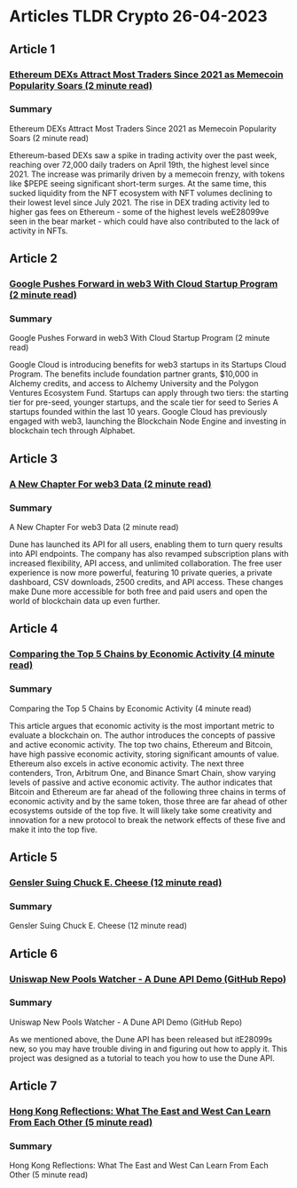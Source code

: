 # Articles TLDR Crypto 26-04-2023

## Article 1
### [Ethereum DEXs Attract Most Traders Since 2021 as Memecoin Popularity Soars (2 minute read)](https://tldr.tech)
### Summary 
 Ethereum DEXs Attract Most Traders Since 2021 as Memecoin Popularity Soars (2 minute read)

Ethereum-based DEXs saw a spike in trading activity over the past week, reaching over 72,000 daily traders on April 19th, the highest level since 2021. The increase was primarily driven by a memecoin frenzy, with tokens like $PEPE seeing significant short-term surges. At the same time, this sucked liquidity from the NFT ecosystem with NFT volumes declining to their lowest level since July 2021. The rise in DEX trading activity led to higher gas fees on Ethereum - some of the highest levels weE28099ve seen in the bear market - which could have also contributed to the lack of activity in NFTs.

## Article 2
### [Google Pushes Forward in web3 With Cloud Startup Program (2 minute read)](https://tldr.tech)
### Summary 
 Google Pushes Forward in web3 With Cloud Startup Program (2 minute read)

Google Cloud is introducing benefits for web3 startups in its Startups Cloud Program. The benefits include foundation partner grants, $10,000 in Alchemy credits, and access to Alchemy University and the Polygon Ventures Ecosystem Fund. Startups can apply through two tiers: the starting tier for pre-seed, younger startups, and the scale tier for seed to Series A startups founded within the last 10 years. Google Cloud has previously engaged with web3, launching the Blockchain Node Engine and investing in blockchain tech through Alphabet.

## Article 3
### [A New Chapter For web3 Data (2 minute read)](https://tldr.tech)
### Summary 
 A New Chapter For web3 Data (2 minute read)

Dune has launched its API for all users, enabling them to turn query results into API endpoints. The company has also revamped subscription plans with increased flexibility, API access, and unlimited collaboration. The free user experience is now more powerful, featuring 10 private queries, a private dashboard, CSV downloads, 2500 credits, and API access. These changes make Dune more accessible for both free and paid users and open the world of blockchain data up even further.

## Article 4
### [Comparing the Top 5 Chains by Economic Activity (4 minute read)](https://tldr.tech)
### Summary 
 Comparing the Top 5 Chains by Economic Activity (4 minute read)

This article argues that economic activity is the most important metric to evaluate a blockchain on. The author introduces the concepts of passive and active economic activity. The top two chains, Ethereum and Bitcoin, have high passive economic activity, storing significant amounts of value. Ethereum also excels in active economic activity. The next three contenders, Tron, Arbitrum One, and Binance Smart Chain, show varying levels of passive and active economic activity. The author indicates that Bitcoin and Ethereum are far ahead of the following three chains in terms of economic activity and by the same token, those three are far ahead of other ecosystems outside of the top five. It will likely take some creativity and innovation for a new protocol to break the network effects of these five and make it into the top five.

## Article 5
### [Gensler Suing Chuck E. Cheese (12 minute read)](https://tldr.tech)
### Summary 
 Gensler Suing Chuck E. Cheese (12 minute read)

## Article 6
### [Uniswap New Pools Watcher - A Dune API Demo (GitHub Repo)](https://tldr.tech)
### Summary 
 Uniswap New Pools Watcher - A Dune API Demo (GitHub Repo)

As we mentioned above, the Dune API has been released but itE28099s new, so you may have trouble diving in and figuring out how to apply it. This project was designed as a tutorial to teach you how to use the Dune API.

## Article 7
### [Hong Kong Reflections: What The East and West Can Learn From Each Other (5 minute read)](https://tldr.tech)
### Summary 
 Hong Kong Reflections: What The East and West Can Learn From Each Other (5 minute read)

